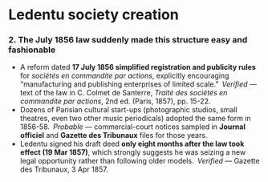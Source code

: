 # Ledentu society creation

### 2. The July 1856 law suddenly made this structure easy and fashionable

- A reform dated **17 July 1856 simplified registration and publicity rules** for *sociétés en commandite par actions*, explicitly encouraging “manufacturing and publishing enterprises of limited scale.” *Verified* — text of the law in C. Colmet de Santerre, *Traité des sociétés en commandite par actions*, 2nd ed. (Paris, 1857), pp. 15-22.
- Dozens of Parisian cultural start-ups (photographic studios, small theatres, even two other music periodicals) adopted the same form in 1856-58. *Probable* — commercial-court notices sampled in **Journal officiel** and **Gazette des Tribunaux** files for those years.
- Ledentu signed his draft deed **only eight months after the law took effect (19 Mar 1857)**, which strongly suggests he was seizing a new legal opportunity rather than following older models. *Verified* — Gazette des Tribunaux, 3 Apr 1857.